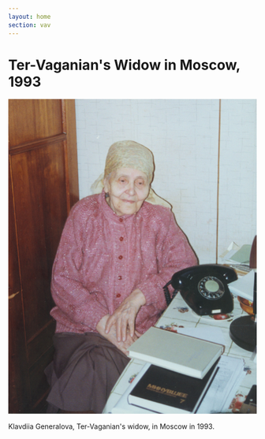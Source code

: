 ```yaml
---
layout: home
section: vav
---
```

# Ter-Vaganian's Widow in Moscow, 1993

![](../Photos/Generalova640.jpg)

Klavdiia Generalova, Ter-Vaganian's widow, in Moscow in 1993.